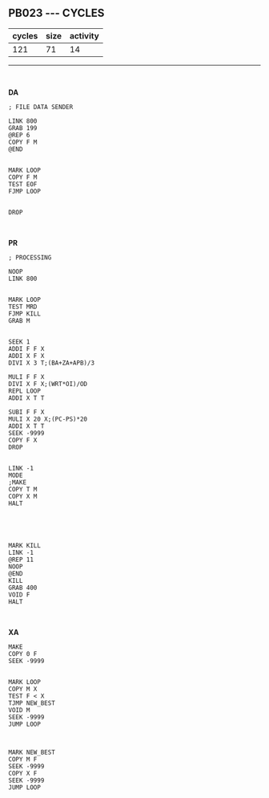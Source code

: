 ## PB023 --- CYCLES

| cycles | size | activity |
| ------ | ---- | -------- |
| 121 | 71 | 14 |
<hr>
<br>

**DA**

```
; FILE DATA SENDER

LINK 800
GRAB 199
@REP 6
COPY F M
@END


MARK LOOP
COPY F M
TEST EOF
FJMP LOOP


DROP
```

<br>

**PR**

```
; PROCESSING

NOOP
LINK 800


MARK LOOP
TEST MRD
FJMP KILL
GRAB M


SEEK 1
ADDI F F X
ADDI X F X
DIVI X 3 T;(BA+ZA+APB)/3

MULI F F X
DIVI X F X;(WRT*OI)/OD
REPL LOOP
ADDI X T T

SUBI F F X
MULI X 20 X;(PC-PS)*20
ADDI X T T
SEEK -9999
COPY F X
DROP


LINK -1
MODE
;MAKE
COPY T M
COPY X M
HALT





MARK KILL
LINK -1
@REP 11
NOOP
@END
KILL
GRAB 400
VOID F
HALT
```

<br>

**XA**

```
MAKE
COPY 0 F
SEEK -9999


MARK LOOP
COPY M X
TEST F < X
TJMP NEW_BEST
VOID M
SEEK -9999
JUMP LOOP



MARK NEW_BEST
COPY M F
SEEK -9999
COPY X F
SEEK -9999
JUMP LOOP
```
